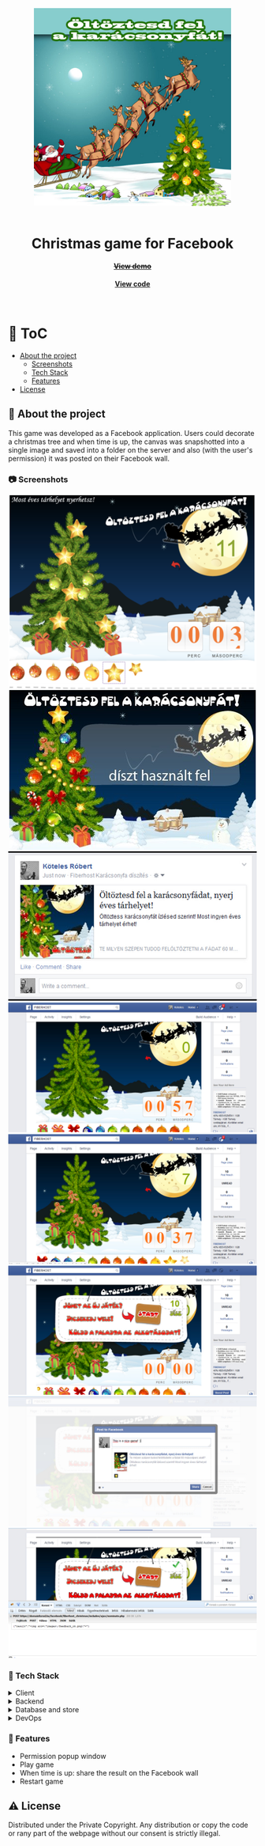 <div align="center">
  <img src="assets/app_logo.jpg" alt="logo" width="400" height="auto" />
</div>
<br />

<div align="center">
  <h1>Christmas game for Facebook</h1>
  
  <h4>
    <a href="#" target="_blank"><s>View demo</s></a>
  </h4>
  
  <h4>
    <a href="https://github.com/kotelesroberto/fiberhost_christmas" title="Code"  target="_blank">View code</a>
  </h4>

</div>

<br />

<!-- Table of Contents -->

# :notebook_with_decorative_cover: ToC

- [About the project](#star2-about-the-project)
  - [Screenshots](#camera-screenshots)
  - [Tech Stack](#space_invader-tech-stack)
  - [Features](#dart-features)
- [License](#warning-license)

<!-- About the project -->

## :star2: About the project

<p align="left">
This game was developed as a Facebook application. Users could decorate a christmas tree and when time is up, the canvas was snapshotted into a single image and saved into a folder on the server and also (with the user's permission) it was posted on their Facebook wall.
</p>

<!-- Screenshots -->

### :camera: Screenshots

<div align="center"> 
  <img src="assets/sample.png" alt="screenshot" />
</div>
<div align="center"> 
  <img src="assets/diploma.jpg" alt="screenshot" />
</div>
<div align="center"> 
  <img src="assets/wallpost.jpg" alt="screenshot" />
</div>
<div align="center"> 
  <img src="assets/screenshot0.jpg" alt="screenshot" />
</div>
<div align="center"> 
  <img src="assets/screenshot1.jpg" alt="screenshot" />
</div>
<div align="center"> 
  <img src="assets/screenshot2.jpg" alt="screenshot" />
</div>
<div align="center"> 
  <img src="assets/screenshot3.jpg" alt="screenshot" />
</div>
<div align="center"> 
  <img src="assets/screenshot4.jpg" alt="screenshot" />
</div>

<!-- TechStack -->

### :space_invader: Tech Stack

<details>
  <summary>Client</summary>
  <ul>
    <li><a href="https://developer.mozilla.org/en-US/docs/Web/JavaScript"  target="_blank">JavaScript ES5</a></li>
    <li><a href="https://jquery.com/"  target="_blank">JQuery</a></li>
    <li><a href="https://www.w3schools.com/html/html5_semantic_elements.asp" target="_blank">Semantic HTML5</a></li>
    <li><a href="https://www.w3schools.com/css/css_intro.asp"  target="_blank">CSS</a></li>
  </ul>
</details>

<details>
  <summary>Backend</summary>
  <ul>
    <li><a href="https://www.php.net/"  target="_blank">PHP</a></li>
    <li><a href="https://www.php.net/manual/en/book.image.php"  target="_blank">GD2 image library</a></li>
    <li><a href="https://developer.mozilla.org/en-US/docs/Web/XML/Guides/XML_introduction"  target="_blank">XML</a></li>
    <li><a href="https://developers.facebook.com/"  target="_blank">Facebook Developer APIs</a></li>

  </ul>
</details>

<details>
<summary>Database and store</summary>
  <ul>
    <li><a href="https://www.mysql.com/">MySQL</a></li>
    <li><a href="https://www.phpmyadmin.net/">PHPMyAdmin</a></li>
  </ul>
</details>

<details>
<summary>DevOps</summary>
  <ul>
    <li><a href="https://github.com/">GitHub</a></li>
  </ul>
</details>

<!-- Features -->

### :dart: Features

<ul>
  <li>Permission popup window</li>
  <li>Play game</li>
  <li>When time is up: share the result on the Facebook wall</li>
  <li>Restart game</li>
</ul>

<!-- License -->

## :warning: License

Distributed under the Private Copyright. Any distribution or copy the code or rany part of the webpage without our consent is strictly illegal.
